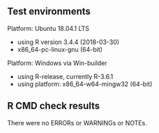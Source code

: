 ## Test environments 

Platform: Ubuntu 18.04.1 LTS
* using R version 3.4.4 (2018-03-30)
* x86_64-pc-linux-gnu (64-bit)

Platform: Windows via Win-builder 
* using R-release, currently R-3.6.1
* using platform: x86_64-w64-mingw32 (64-bit)


## R CMD check results

There were no ERRORs or WARNINGs or NOTEs. 
